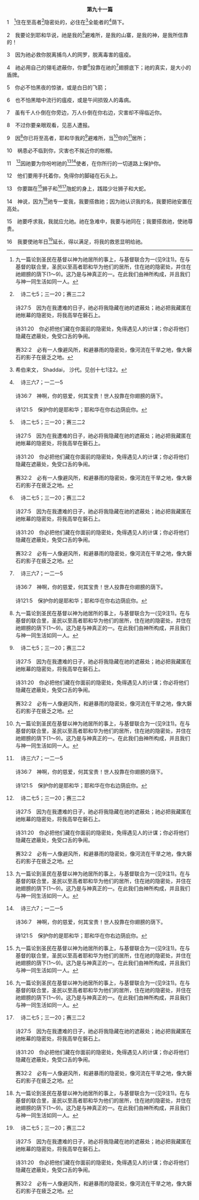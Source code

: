<p style="text-align:center;font-weight:bold;">第九十一篇</p>

1　[^1]住在至高者[^a]隐密处的，必住在[^2]全能者的[^b]荫下。

[^1]:九一篇论到圣民在基督以神为祂居所的事上，与基督联合为一(见9注1)。在与基督的联合里，圣民以至高者耶和华为他们的居所，住在祂的隐密处，并住在祂翅膀的荫下(1～9)。这乃是与神真正的一。在此我们由神所构成，并且我们与神一同生活如同一人。

[^2]:希伯来文， Shaddai， 沙代。见创十七1注2。

[^a]:　诗二七5；三一20；赛三二2<br><br>诗27:5　因为在我遭难的日子，祂必将我隐藏在祂的遮蔽处；祂必把我藏匿在祂帐幕的隐密处，将我高举在磐石上。<br><br>诗31:20　你必把他们藏在你面前的隐密处，免得遇见人的计谋；你必将他们隐藏在遮蔽处，免受口舌的争闹。<br><br>赛32:2　必有一人像避风所，和避暴雨的隐密处，像河流在干旱之地，像大磐石的影子在疲乏之地。

[^b]:　诗三六7；一二一5<br><br>诗36:7　神啊，你的慈爱，何其宝贵！世人投靠在你翅膀的荫下。<br><br>诗121:5　保护你的是耶和华；耶和华在你右边荫庇你。

2　我要论到耶和华说，祂是我的[^a]避难所，是我的山寨，是我的神，是我所信靠的！

[^a]:　诗十四6<br><br>诗14:6　你们叫困苦人的谋算变为羞辱，然而耶和华是他们的避难所。

3　因为祂必救你脱离捕鸟人的网罗，脱离毒害的瘟疫。

4　祂必用自己的翎毛遮蔽你，你要[^a]投靠在祂的[^b]翅膀底下；祂的真实，是大小的盾牌。

[^a]:　诗二12<br><br>诗2:12　当以嘴亲子，恐怕祂发怒，你们便在路中灭亡，因为祂的怒气快要发作。凡投奔于祂的，都是有福的。

[^b]:　诗三六7；太二三37；路十三34<br><br>诗36:7　神啊，你的慈爱，何其宝贵！世人投靠在你翅膀的荫下。<br><br>太23:37　耶路撒冷啊，耶路撒冷啊，你常杀害申言者，又用石头打死那奉差遣到你这里来的。我多次愿意聚集你的儿女，好像母鸡把小鸡聚集在翅膀底下，只是你们不愿意。<br><br>路13:34　耶路撒冷啊，耶路撒冷啊，你常杀害申言者，又用石头打死那奉差遣到你这里来的。我多次愿意聚集你的儿女，好像母鸡把自己的小鸡聚集在翅膀底下，只是你们不愿意。

5　你必不怕黑夜的惊骇，或是白日的飞箭；

6　也不怕黑暗中流行的瘟疫，或是午间损毁人的毒病。

7　虽有千人仆倒在你旁边，万人仆倒在你右边，灾害却不得临近你。

8　不过你要亲眼观看，见恶人遭报。

9　因[^1]你已将至高者，耶和华我的[^a]避难所，当[^1]你的[^b]居所；

[^1]:9～13节的“你”是指基督；这可由太四6撒但说到基督时引用本篇11～12节为证。这指明在本篇，乃是基督以神为祂的居所，祂的住处。因此，不仅摩西以神为他的居所(九十1)，甚至主耶稣在地上时，也以父神为祂的居所。赐律法的摩西，和赐恩典的基督，同样以神为他们的居所，为他们的住处。因此，圣民(由摩西所代表)与基督联合为一。<br><br>与基督联合，不仅是在祂的死、复活和升天里与祂联合，也是在祂以神为居所这事上与祂联合。我们若要在基督的死、复活和升天里与祂联合，就必须住在基督里(约十五4)；而住在基督里不仅是停留在祂里面，更是居住在祂里面，以祂为我们的一切。

[^a]:　诗十四6<br><br>诗14:6　你们叫困苦人的谋算变为羞辱，然而耶和华是他们的避难所。

[^b]:　诗七一3；九十1<br><br>诗71:3　求你作我居住的磐石，使我可以常常进入其中。你已经命定要救我，因为你是我的岩石，我的山寨。<br><br>诗90:1　神人摩西的祷告。<br><br>主啊，你世世代代作我们的居所。

10　祸患必不临到你，灾害也不挨近你的帐棚。

11　[^a]因祂要为你吩咐祂的[^1][^b]使者，在你所行的一切道路上保护你。

[^1]:我们与基督联合时，就在天使的保守照顾之下(太四11，徒十二7～10，来一13～14)，蒙保护脱离撒但和邪灵(13与注)。

[^a]:　11～12：太四6；路四10～11<br><br>太4:6　对祂说，你若是神的儿子，就跳下去吧；因为经上记着，“主要为你吩咐祂的使者，用手托着你，免得你的脚碰在石头上。”<br><br>路4:10　因为经上记着，“主要为你吩咐祂的使者保护你，<br><br>路4:11　他们要用手托着你，免得你的脚碰在石头上。”

[^b]:　出二三20；诗三四7；太十八10；徒十二11<br><br>出23:20　看哪，我差遣使者在你前面，在路上保护你，领你到我所预备的地方去。<br><br>诗34:7　耶和华的使者，在敬畏祂的人四围安营，搭救他们。<br><br>太18:10　你们要当心，不可轻看这小子里的一个。我告诉你们，他们的使者在诸天之上，常见我在诸天之上父的面。<br><br>徒12:11　彼得清醒过来，说，我现在真知道主差遣祂的使者，救我脱离希律的手，和犹太百姓一切所期待的。

12　他们要用手托着你，免得你的脚碰在石头上。

13　你要踹在[^1]狮子和[^1][^a]虺蛇的身上，践踏少壮狮子和大蛇。

[^1]:这里撒但被喻为吞吃神子民的狮子(彼前五8)，和毒害神子民的蛇(启十二9)。

[^a]:　路十19<br><br>路10:19　看哪，我已经给你们权柄，可以践踏蛇和蝎子，并胜过仇敌一切的能力，绝没有什么能伤害你们。

14　神说，因为[^1]祂专一爱我，我要搭救祂；因为祂认识我的名，我要把祂安置在高处。

[^1]:14～16节的“祂”也是指基督(参9注1)。这些经节是关乎基督的预言。基督爱父神(约十四31)；祂已被安置在高处，高举到诸天之上的至高处(腓二9～11)；如今祂在复活里年日延长，看见神的救恩(16，启一18上)。在这一切事上，我们该与基督联合。然后，我们就会与祂同活并爱神。如此，我们就要被高举，并且年日延长，看见神的救恩。

15　祂要呼求我，我就应允祂。祂在急难中，我要与祂同在；我要搭救祂，使祂尊贵。

16　我要使祂年日[^a]延长，得以满足，将我的救恩显明给祂。

[^a]:　诗二一4<br><br>诗21:4　他向你求寿，你便赐给他，就是日子长久，直到永远。


